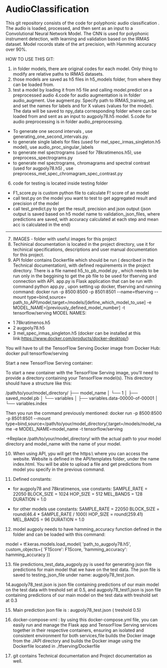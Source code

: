 # AudioClassification

This git repository consists of the code for polyphonic audio classification . The audio is loaded, processed, and then sent as an input to a  Convolutional Neural Network Model. The CNN is used for polyphonic instrument detection, with learning and validation based on the IRMAS dataset. Model rocords state of the art precision, with Hamming accuracy over 90%.


HOW TO USE THIS GIT:

1. in folder models, there are original codes for each model. Only thing to modify are relative paths to IRMAS datasets.
2. those models are saved as h5 files in h5_models folder, from where they can be loaded from. 
3. test a model by loading it from h5 file and calling model.predict on a preprocessed audio
4.code for audio augmentation is in folder audio_augment. Use augment.py. Specify path to IRMAS_training_set and set the names for labels and for X values (values for the model). The data will be saved to npy_data corresponding folder where can be loaded from and sent as an input to augpoly78.h5 model.
5.code for audio preprocessing is in folder audio_preprocessing. 
 - To generate one second intervals , use generating_one_second_intervals.py. 
 - to generate single labels for files (used for mel_spec_irmas_singleton.h5 model), use audio_proc_singular_labels
 - to generate mel spectrograms  (used for 78kratimenos.h5), use preprocess_spectrograms.py
 - to generate mel spectrograms, chromagrams and spectral contrast (used for augpoly78.h5) , use preprocess_mel_spec_chromagram_spec_contrast.py
6. code for testing is located inside testing folder
- F1_score.py is custom python file to calculate F! score of an model
- call test.py on the model you want to test to get aggregated result and precision of the model
- call test_predict.py to get the result, precision and json output (json output is saved based on h5 model name to validation_json_files, where predictions are saved, with accuracy calculated at each step and mean acc is calculated in the end)
---------------------------------
7. IMAGES - folder with useful images for this project
8. Techinical documentation is located in the project directory, use it for techinical specifications, descriptions and user manual documentation for this project.
9. API folder contains Dockerfile which should be run ( described in the Technical documentation), with defined requirements in the project directory. There is a file named h5_to_pb_model.py , which needs to be run only in the beggining to get the pb file to be used for tfserving and connection with API. app.py is Flask application that can be run with command python app.py , upon setting up docker, tfserving and running command: 
docker run -p 8500:8500 -p 8501:8501 --name=tfserving --mount type=bind,source= path_to_API\\model,target=/models/[define_which_model_to_use] -e MODEL_NAME=[previously_defined_model_number] -t tensorflow/serving
MODEL NAMES:
- 1  78kratimenos.h5
- 2  augpoly78.h5
- 3  mel_spec_irmas_singleton.h5
(docker can be installed at this link:https://www.docker.com/products/docker-desktop/)

You will have to ull the TensorFlow Serving Docker image from Docker Hub:
docker pull tensorflow/serving

Start a new TensorFlow Serving container:

To start a new container with the TensorFlow Serving image, you'll need to provide a directory containing your TensorFlow model(s). This directory should have a structure like this:

/path/to/your/model_directory/
├── model_name
│   └── 1
│       ├── saved_model.pb
│       └── variables
│           ├── variables.data-00000-of-00001
│           └── variables.index

Then you run the command previously mentioned:
docker run -p 8500:8500 -p 8501:8501 --mount type=bind,source=/path/to/your/model_directory/,target=/models/model_name -e MODEL_NAME=model_name -t tensorflow/serving

->Replace /path/to/your/model_directory/ with the actual path to your model directory and model_name with the name of your model.

10. When using API, ypu will get the https:\\ where you can access the website. Website is defined in the API/templates folder, under the name index.html. You will be able to upload a file and get predictions from model you specify in the previous command.

11. Defined constants:
- for augpoly78 and 78kratimenos, use constants:
SAMPLE_RATE = 22050
BLOCK_SIZE = 1024
HOP_SIZE = 512
MEL_BANDS = 128
DURATION = 1.0

- for other models use constants:
SAMPLE_RATE = 22050
BLOCK_SIZE = round(46.4 * SAMPLE_RATE / 1000)
HOP_SIZE = round(259.41)
MEL_BANDS = 96
DURATION = 1.0 

12. model augpoly needs to have hamming_accuracy function defined in the folder and can be loaded with this command:

model = tf.keras.models.load_model(
    'path_to_augpoly78.h5',
    custom_objects={
        'F1Score': F1Score,
        'hamming_accuracy': hamming_accuracy
    })

13. file predictions_test_data_augpoly.py is used for generating json file predictions for main model that we have on the test data. The json file is saved to testing_json_file under name: augpoly78_test.json.

14.augpoly78_test.json is json file containing predictions of our main model on the test data with treshold set at 0.5,
and augpoly78_test1.json is json file containing predictions of our main model on the test data with treshold set at 0.3

15. Main prediction json file is : augpoly78_test.json ( treshold 0.5) 

16. docker-compose-xml : by using this docker-compose.yml file, you can easily run and manage the Flask app and TensorFlow Serving services together in their respective containers, ensuring an isolated and consistent environment for both services,file builds the Docker image from the ./API directory and builds the Docker image using the Dockerfile located in ./tfserving/Dockerfile

17. git contains Technical documentation and Project documentation as well.

